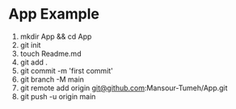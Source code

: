 # App Example
1. mkdir  App && cd App
2. git init
3. touch Readme.md
4. git add .
5. git commit -m 'first commit'
6. git branch -M main
7. git remote add origin git@github.com:Mansour-Tumeh/App.git
8. git push -u origin main